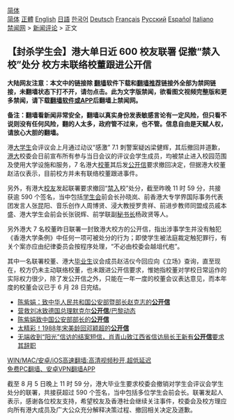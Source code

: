 <!-- 面包屑导航 --> <div class="breadcrumb"><!-- GTranslate: https://gtranslate.io/ -->  <div class="switcher notranslate">  <div class="selected">  <a href="#" onclick="return false;"> 简体</a>  </div>  <div class="option">  <a href="https://www.bannedbook.org" onclick="doGTranslate('zh-CN|zh-CN');jQuery('div.switcher div.selected a').html(jQuery(this).html());return false;" title="简体中文" class="nturl selected"> 简体</a>  <a href="https://www.bannedbook.org/zh-tw/" onclick="doGTranslate('zh-CN|zh-TW');jQuery('div.switcher div.selected a').html(jQuery(this).html());return false;" title="繁體中文" class="nturl"> 正體</a>  <a href="https://www.bannedbook.org/en/" onclick="doGTranslate('zh-CN|en');jQuery('div.switcher div.selected a').html(jQuery(this).html());return false;" title="English" class="nturl"> English</a>  <a href="https://www.bannedbook.org/ja/" onclick="doGTranslate('zh-CN|ja');jQuery('div.switcher div.selected a').html(jQuery(this).html());return false;" title="日本語" class="nturl"> 日語</a>  <a href="https://www.bannedbook.org/ko/" onclick="doGTranslate('zh-CN|ko');jQuery('div.switcher div.selected a').html(jQuery(this).html());return false;" title="한국어" class="nturl"> 한국어</a>  <a href="https://www.bannedbook.org/de/" onclick="doGTranslate('zh-CN|de');jQuery('div.switcher div.selected a').html(jQuery(this).html());return false;" title="Deutsch" class="nturl"> Deutsch</a>  <a href="https://www.bannedbook.org/fr/" onclick="doGTranslate('zh-CN|fr');jQuery('div.switcher div.selected a').html(jQuery(this).html());return false;" title="Français" class="nturl"> Français</a>  <a href="https://www.bannedbook.org/ru/" onclick="doGTranslate('zh-CN|ru');jQuery('div.switcher div.selected a').html(jQuery(this).html());return false;" title="Русский" class="nturl"> Русский</a>  <a href="https://www.bannedbook.org/es/" onclick="doGTranslate('zh-CN|es');jQuery('div.switcher div.selected a').html(jQuery(this).html());return false;" title="Español" class="nturl"> Español</a>  <a href="https://www.bannedbook.org/it/" onclick="doGTranslate('zh-CN|it');jQuery('div.switcher div.selected a').html(jQuery(this).html());return false;" title="Italiano" class="nturl"> Italiano</a>  </div>  </div>      <div class='breadcrumb-sub'><!-- Breadcrumb NavXT 6.3.0 --> <a href="https://www.bannedbook.org/" class="home">禁闻网</a> &gt; <a href="https://www.bannedbook.org/bnews/comments/" class="category">新闻评论</a> &gt; 正文</div></div><h2>【封杀学生会】港大单日近 600 校友联署 促撤“禁入校”处分 校方未联络校董跟进公开信</h2> <p class="notice"><b>大陆网友注意：本文中的链接除 <a href="https://github.com/bannedbook/fanqiang" >翻墙</a>软件下载和<a href="https://github.com/killgcd/justmysocks/blob/master/README.md">翻墙推荐</a>链接外全部为禁网链接，未翻墙状态下打不开，请勿点击。此为文字版禁闻，欲看图文视频完整版和更多禁闻，请下载<a href="https://github.com/bannedbook/fanqiang">翻墙软件或APP</a>后翻墙上禁闻网。</p><p>备注：翻墙看新闻非常安全，翻墙以真实身份发表敏感言论有一定风险，但只看不说则没有任何风险，翻的人太多，政府管不过来，也不管。信息自由是天赋人权，请放心大胆的翻墙。</b></p>  <div class="entry">  <p>港<a href="https://www.bannedbook.org/bnews/tag/%e5%a4%a7%e5%ad%a6%e7%94%9f/" class="st_tag internal_tag" rel="tag" title="标签 大学生 下的日志">大学生</a>会评议会上月通过动议“感激” 7.1 刺警案疑凶梁健辉，其后撤回并道歉，<a href="https://www.bannedbook.org/bnews/tag/%E6%B8%AF%E5%A4%A7/" class="st_tag internal_tag" rel="tag" title="标签 港大 下的日志">港大</a>校委会日前宣布所有参与当日会议的评议会学生成员，均被禁止进入校园范围及使用大学设施和服务，7 名港大<a href="https://www.bannedbook.org/bnews/tag/%E6%A0%A1%E8%91%A3/" class="st_tag internal_tag" rel="tag" title="标签 校董 下的日志">校董</a>其后发<a href="https://www.bannedbook.org/bnews/tag/%E5%85%AC%E5%BC%80%E4%BF%A1/" class="st_tag internal_tag" rel="tag" title="标签 公开信 下的日志">公开信</a>要求撤回决定，但据港大校董赵洁仪表示，目前校方并未有联络校董跟进事件。</p> <p>另外，有港大<a href="https://www.bannedbook.org/bnews/tag/%E6%A0%A1%E5%8F%8B/" class="st_tag internal_tag" rel="tag" title="标签 校友 下的日志">校友</a>发起联署要求撤回“<a href="https://www.bannedbook.org/bnews/tag/%E7%A6%81%E5%85%A5/" class="st_tag internal_tag" rel="tag" title="标签 禁入 下的日志">禁入</a>校”处分，截至昨晚 11 时 59 分，共接获逾 590 个签名，当中包括<a href="https://www.bannedbook.org/bnews/tag/%E5%AD%A6%E7%94%9F%E4%BC%9A/" class="st_tag internal_tag" rel="tag" title="标签 学生会 下的日志">学生会</a>前会长孙晓岚、前香港大专学界国际事务代表团发言人张昆阳、音乐创作人周博贤、浸大教授罗贵祥、前进步教师同盟成员戚本盛、港大学生会前会长张锐辉、前学联副<a href="https://www.bannedbook.org/bnews/tag/%E7%A7%98%E4%B9%A6%E9%95%BF/" class="st_tag internal_tag" rel="tag" title="标签 秘书长 下的日志">秘书长</a>杨政贤等人。</p>  <p>另外港大 7 名校董昨日联署一封致港大校方的公开信，指出涉事学生并没有触犯《香港大学条例》中任何一项可被处分的行为；即使学生被法庭裁定触犯罪行，有关个案亦应由纪律委员会按程序处理，“不必由校委会越俎代庖”。</p> <p>其中一名联署校董、港大<a href="https://www.bannedbook.org/bnews/tag/%E6%AF%95%E4%B8%9A%E7%94%9F/" class="st_tag internal_tag" rel="tag" title="标签 毕业生 下的日志">毕业生</a>议会成员赵洁仪今回应向《立场》查询，直至现在，校方仍未主动联络校董，也未跟进公开信要求，惟她指校董对学校日常运作的实际权力很少，除了发公开信之外，只能在一年一度的校董会议表达意见，而本年度的校董会议已于 6 月 28 日完结。</p>  <ul class='op-related-articles' title='相关阅读'> <li><a href='https://www.bannedbook.org/bnews/weiquan/20210806/1601552.html' target='_blank'>陈紫娟&#65306;致中华人民共和国公安部暨部长赵克志的<b>公开信</b></a></li> <li><a href='https://www.bannedbook.org/bnews/baitai/20210806/1601488.html' target='_blank'>营救刘冰致德国总理默克尔<b>公开信</b>/巴黎动态</a></li> <li><a href='https://www.bannedbook.org/bnews/renquan/xgmyd/20210806/1601068.html' target='_blank'>陈紫娟致中国公安部部长的<b>公开信</b></a></li> <li><a href='https://www.bannedbook.org/bnews/lifebaike/20210805/1600602.html' target='_blank'>太精彩！1988年宋美龄回邓颖超的<b>公开信</b></a></li> <li><a href='https://www.bannedbook.org/bnews/weiquan/20210804/1600327.html' target='_blank'>无端收到&#8220;阳光&#8221;信访的结案短信&#65292;肖青山致江西省信访局长王新有<b>公开信</b>要求其辞职</a></li> </ul> <p class="texttj"> <a href="https://github.com/bannedbook/fanqiang/wiki/V2ray%E6%9C%BA%E5%9C%BA" target="_blank">WIN/MAC/安卓/iOS高速翻墙:高清视频秒开,超低延迟</a><br/> <a href="https://github.com/bannedbook/fanqiang/wiki/%E7%A6%81%E9%97%BB%E7%BD%91%E5%AE%89%E5%8D%93%E7%BF%BB%E5%A2%99%E6%96%B0%E9%97%BBAPP" target="_blank">免费PC翻墙、安卓VPN翻墙APP</a></p><p>截至 8 月 5 日晚上 11 时 59 分，港大毕业生要求校委会撤销对学生会评议会学生处分的联署，共接获超过 590 个签名，当中包括多位学生会前会长。联署发起人表示，感谢各位校友支持，希望校友及香港社会继续关注事件，校委会及校方理应向所有港大成员及广大公众充分解释决策过程、撤回相关决定及道歉。</p> <a name='sharetosocial'></a>  <div style="margin-bottom:5px;padding-bottom:5px;clear:both"> <div id="archive-pix-1" class="banner-ads"> <!-- AuctionX Display platform tag START --> <div id="26318x728x90x621x_ADSLOT2" clicktrack="%%CLICK_URL_ESC%%"></div> <!-- AuctionX Display platform tag END --> </div> <div id="archive-pix-2" class="banner-ads"> <!-- AuctionX Display platform tag START --> <div id="26315x300x250x621x_ADSLOT2" clicktrack="%%CLICK_URL_ESC%%"></div> <!-- AuctionX Display platform tag END --> </div> </div>  <div id="archive-pix-1" class="banner-ads"> <!-- AuctionX Display platform tag START --> <div id="26318x728x90x621x_ADSLOT3" clicktrack="%%CLICK_URL_ESC%%"></div> <!-- AuctionX Display platform tag END --> </div> </div><!--END ENTRY--> 